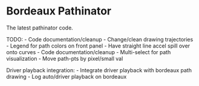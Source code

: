 # Bordeaux Pathinator

The latest pathinator code.


TODO:
	- Code documentation/cleanup
	- Change/clean drawing trajectories
	- Legend for path colors on front panel
	- Have straight line accel spill over onto curves
	- Code documentation/cleanup
	- Multi-select for path visualization
	- Move path-pts by pixel/small val

Driver playback integration:
	- Integrate driver playback with bordeaux path drawing
	- Log auto/driver playback on bordeaux 
